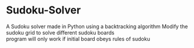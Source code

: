 # Sudoku-Solver
A Sudoku solver made in Python using a backtracking algorithm 
Modify the sudoku grid to solve different sudoku boards  
program will only work if initial board obeys rules of sudoku 
